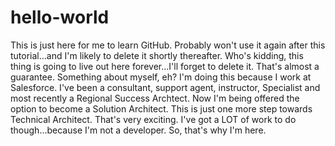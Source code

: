 # hello-world
This is just here for me to learn GitHub. Probably won't use it again after this tutorial...and I'm likely to delete it shortly thereafter. Who's kidding, this thing is going to live out here forever...I'll forget to delete it. That's almost a guarantee.
Something about myself, eh? I'm doing this because I work at Salesforce. I've been a consultant, support agent, instructor, Specialist and most recently a Regional Success Archtect. Now I'm being offered the option to become a Solution Architect. This is just one more step towards Technical Architect. That's very exciting. I've got a LOT of work to do though...because I'm not a developer. So, that's why I'm here.
